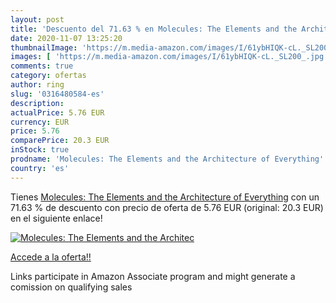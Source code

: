 ```yaml
---
layout: post
title: 'Descuento del 71.63 % en Molecules: The Elements and the Architec'
date: 2020-11-07 13:25:20
thumbnailImage: 'https://m.media-amazon.com/images/I/61ybHIQK-cL._SL200_.jpg'
images: [ 'https://m.media-amazon.com/images/I/61ybHIQK-cL._SL200_.jpg' ]
comments: true
category: ofertas
author: ring
slug: '0316480584-es'
description:
actualPrice: 5.76 EUR
currency: EUR
price: 5.76
comparePrice: 20.3 EUR
inStock: true
prodname: 'Molecules: The Elements and the Architecture of Everything'
country: 'es'
---
```


Tienes [Molecules: The Elements and the Architecture of Everything](https://www.amazon.es/dp/0316480584/?tag=tolees-21) con un 71.63 % de descuento con precio de oferta de 5.76 EUR (original: 20.3 EUR) en el siguiente enlace!

[![Molecules: The Elements and the Architec](https://m.media-amazon.com/images/I/61ybHIQK-cL._SL200_.jpg)](https://www.amazon.es/dp/0316480584/?tag=tolees-21)

[Accede a la oferta!!](https://www.amazon.es/dp/0316480584/?tag=tolees-21)

Links participate in Amazon Associate program and might generate a comission on qualifying sales


